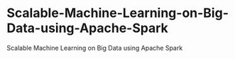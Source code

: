 # Scalable-Machine-Learning-on-Big-Data-using-Apache-Spark
Scalable Machine Learning on Big Data using Apache Spark
